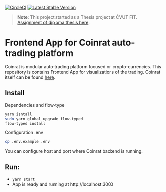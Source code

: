[![CircleCI](https://circleci.com/gh/Achse/coinrat_ui.svg?style=svg&circle-token=9fe64fcd447bc71baf0a465a3f6c14ccebb858ca)](https://circleci.com/gh/Achse/coinrat_ui)
[![Latest Stable Version](https://poser.pugx.org/achse/coinrat_ui/v/stable)](https://github.com/achse/coinrat_ui/releases)
> **Note**: This project started as a Thesis project at ČVUT FIT. [Assignment of diploma thesis here](https://github.com/Achse/coinrat/blob/master/docs/cvut.md).

# Frontend App for Coinrat auto-trading platform

Coinrat is modular auto-trading platform focused on crypto-currencies. This repository is contains Frontend App for
visualizations of the trading. Coinrat itself can be found [here](https://github.com/achse/coinrat).

## Install
Dependencies and flow-type
```bash
yarn isntall
sudo yarn global upgrade flow-typed
flow-typed install
```

Configuration .env
```bash
cp .env.example .env
```
You can configure host and port where Coinrat backend is running.

## Run:
* `yarn start`
* App is ready and running at http://localhost:3000
